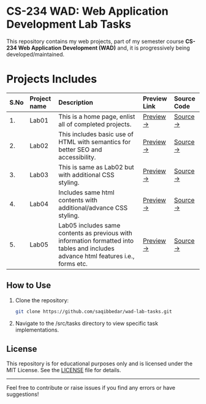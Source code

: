 # CS-234 WAD: Web Application Development Lab Tasks

This repository contains my web projects, part of my semester course **CS-234 Web Application Development (WAD)** and, it is progressively being developed/maintained.

# Projects Includes

| S.No | Project name | Description | Preview Link | Source Code |
|:-- | :-- | :-- | :-- | :-- |
| 1. | Lab01 | This is a home page, enlist all of completed projects. | [Preview →](https://saqibbedar.github.io/wad-lab-tasks/) | [Source →](./index.html) |
| 2. | Lab02 | This includes basic use of HTML with semantics for better SEO and accessibility. | [Preview →](https://saqibbedar.github.io/wad-lab-tasks/src/tasks/Lab02/index.html) | [Source →](./src/tasks/Lab02/) |
| 3. | Lab03 | This is same as Lab02 but with additional CSS styling. | [Preview →](https://saqibbedar.github.io/wad-lab-tasks/src/tasks/Lab03/index.html) | [Source →](./src/tasks/Lab03/) |
| 4. | Lab04 | Includes same html contents with additional/advance CSS styling. | [Preview →](https://saqibbedar.github.io/wad-lab-tasks/src/tasks/Lab04/index.html) | [Source →](./src/tasks/Lab04/) |
| 5. | Lab05 | Lab05 includes same contents as previous with information formatted into tables and includes advance html features i.e., forms etc. | [Preview →](https://saqibbedar.github.io/wad-lab-tasks/src/tasks/Lab05/index.html) | [Source →](./src/tasks/Lab05/) |


## How to Use

1. Clone the repository:
    ```bash
    git clone https://github.com/saqibbedar/wad-lab-tasks.git
    ```
2. Navigate to the /src/tasks directory to view specific task implementations.

## License

This repository is for educational purposes only and is licensed under the MIT License. See the [LICENSE](LICENSE) file for details.

---


Feel free to contribute or raise issues if you find any errors or have suggestions!
